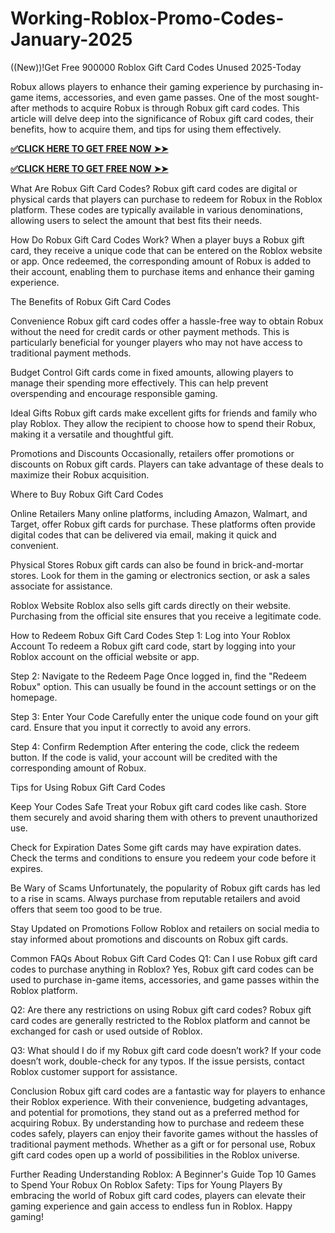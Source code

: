 # Working-Roblox-Promo-Codes-January-2025
((New))!Get Free 900000 Roblox Gift Card Codes Unused 2025-Today


Robux allows players to enhance their gaming experience by purchasing in-game items, accessories, and even game passes. One of the most sought-after methods to acquire Robux is through Robux gift card codes. This article will delve deep into the significance of Robux gift card codes, their benefits, how to acquire them, and tips for using them effectively.

**[✅CLICK HERE TO GET FREE NOW ➤➤](https://rob.offerjunkis.com/rubox-card/)**

**[✅CLICK HERE TO GET FREE NOW ➤➤](https://rob.offerjunkis.com/rubox-card/)**

What Are Robux Gift Card Codes? Robux gift card codes are digital or physical cards that players can purchase to redeem for Robux in the Roblox platform. These codes are typically available in various denominations, allowing users to select the amount that best fits their needs.

How Do Robux Gift Card Codes Work? When a player buys a Robux gift card, they receive a unique code that can be entered on the Roblox website or app. Once redeemed, the corresponding amount of Robux is added to their account, enabling them to purchase items and enhance their gaming experience.

The Benefits of Robux Gift Card Codes

Convenience Robux gift card codes offer a hassle-free way to obtain Robux without the need for credit cards or other payment methods. This is particularly beneficial for younger players who may not have access to traditional payment methods.

Budget Control Gift cards come in fixed amounts, allowing players to manage their spending more effectively. This can help prevent overspending and encourage responsible gaming.

Ideal Gifts Robux gift cards make excellent gifts for friends and family who play Roblox. They allow the recipient to choose how to spend their Robux, making it a versatile and thoughtful gift.

Promotions and Discounts Occasionally, retailers offer promotions or discounts on Robux gift cards. Players can take advantage of these deals to maximize their Robux acquisition.

Where to Buy Robux Gift Card Codes

Online Retailers Many online platforms, including Amazon, Walmart, and Target, offer Robux gift cards for purchase. These platforms often provide digital codes that can be delivered via email, making it quick and convenient.

Physical Stores Robux gift cards can also be found in brick-and-mortar stores. Look for them in the gaming or electronics section, or ask a sales associate for assistance.

Roblox Website Roblox also sells gift cards directly on their website. Purchasing from the official site ensures that you receive a legitimate code.

How to Redeem Robux Gift Card Codes Step 1: Log into Your Roblox Account To redeem a Robux gift card code, start by logging into your Roblox account on the official website or app.

Step 2: Navigate to the Redeem Page Once logged in, find the "Redeem Robux" option. This can usually be found in the account settings or on the homepage.

Step 3: Enter Your Code Carefully enter the unique code found on your gift card. Ensure that you input it correctly to avoid any errors.

Step 4: Confirm Redemption After entering the code, click the redeem button. If the code is valid, your account will be credited with the corresponding amount of Robux.

Tips for Using Robux Gift Card Codes

Keep Your Codes Safe Treat your Robux gift card codes like cash. Store them securely and avoid sharing them with others to prevent unauthorized use.

Check for Expiration Dates Some gift cards may have expiration dates. Check the terms and conditions to ensure you redeem your code before it expires.

Be Wary of Scams Unfortunately, the popularity of Robux gift cards has led to a rise in scams. Always purchase from reputable retailers and avoid offers that seem too good to be true.

Stay Updated on Promotions Follow Roblox and retailers on social media to stay informed about promotions and discounts on Robux gift cards.

Common FAQs About Robux Gift Card Codes Q1: Can I use Robux gift card codes to purchase anything in Roblox? Yes, Robux gift card codes can be used to purchase in-game items, accessories, and game passes within the Roblox platform.

Q2: Are there any restrictions on using Robux gift card codes? Robux gift card codes are generally restricted to the Roblox platform and cannot be exchanged for cash or used outside of Roblox.

Q3: What should I do if my Robux gift card code doesn’t work? If your code doesn’t work, double-check for any typos. If the issue persists, contact Roblox customer support for assistance.

Conclusion Robux gift card codes are a fantastic way for players to enhance their Roblox experience. With their convenience, budgeting advantages, and potential for promotions, they stand out as a preferred method for acquiring Robux. By understanding how to purchase and redeem these codes safely, players can enjoy their favorite games without the hassles of traditional payment methods. Whether as a gift or for personal use, Robux gift card codes open up a world of possibilities in the Roblox universe.

Further Reading Understanding Roblox: A Beginner's Guide Top 10 Games to Spend Your Robux On Roblox Safety: Tips for Young Players By embracing the world of Robux gift card codes, players can elevate their gaming experience and gain access to endless fun in Roblox. Happy gaming!​
